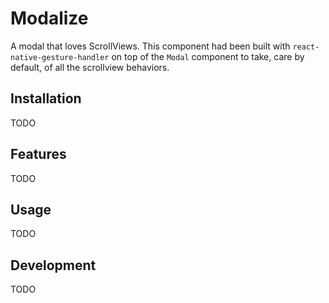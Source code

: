 # Modalize

A modal that loves ScrollViews. This component had been built with `react-native-gesture-handler` on top of the `Modal` component to take, care by default, of all the scrollview behaviors.

## Installation

TODO

## Features

TODO

## Usage

TODO

## Development

TODO
